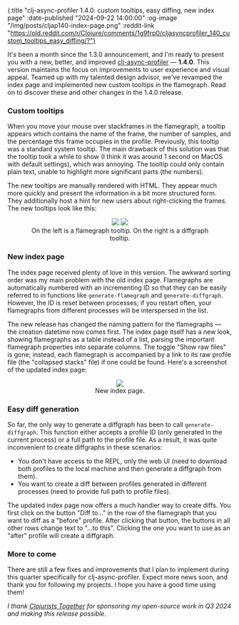{:title "clj-async-profiler 1.4.0: custom tooltips, easy diffing, new index page"
 :date-published "2024-09-22 14:00:00"
 :og-image "/img/posts/cljap140-index-page.png"
 :reddit-link "https://old.reddit.com/r/Clojure/comments/1g9frp0/cljasyncprofiler_140_custom_tooltips_easy_diffing/?"}

It's been a month since the 1.3.0 announcement, and I'm ready to present you
with a new, better, and improved
[clj-async-profiler](https://github.com/clojure-goes-fast/clj-async-profiler) —
**1.4.0**. This version maintains the focus on improvements to user experience
and visual appeal. Teamed up with my talented design advisor, we've revamped the
index page and implemented new custom tooltips in the flamegraph. Read on to
discover these and other changes in the 1.4.0 release.

### Custom tooltips

When you move your mouse over stackframes in the flamegraph, a tooltip appears
which contains the name of the frame, the number of samples, and the percentage
this frame occupies in the profile. Previously, this tooltip was a standard
system tooltip. The main drawback of this solution was that the tooltip took a
while to show (I think it was around 1 second on MacOS with default settings),
which was annoying. The tooltip could only contain plain text, unable to
highlight more significant parts (the numbers).

The new tooltips are manually rendered with HTML. They appear much more quickly
and present the information in a bit more structured form. They additionally
host a hint for new users about right-clicking the frames. The new tooltips look
like this:

<center>
<figure class="figure">
<div class="image-row">
<img class="img-responsive" src="/img/posts/cljap140-tooltip1.png" style="max-height: 100px;">
<img class="img-responsive" src="/img/posts/cljap140-tooltip2.png" style="max-height: 100px;">
</div>
<figcaption class="figure-caption text-center">On the left is a flamegraph
tooltip. On the right is a diffgraph tooltip.
</figcaption>
</figure>
</center>

### New index page

The index page received plenty of love in this version. The awkward sorting
order was my main problem with the old index page. Flamegraphs are automatically
numbered with an incrementing ID so that they can be easily referred to in
functions like `generate-flamegraph` and `generate-diffgraph`. However, the ID
is reset between processes; if you restart often, your flamegraphs from
different processes will be interspersed in the list.

The new release has changed the naming pattern for the flamegraphs — the
creation datetime now comes first. The index page itself has a new look, showing
flamegraphs as a table instead of a list, parsing the important flamegraph
properties into separate columns. The toggle "Show raw files" is gone; instead,
each flamegraph is accompanied by a link to its raw profile file (the "collapsed
stacks" file) if one could be found. Here's a screenshot of the updated index
page:

<center>
<figure class="figure">
<img class="img-responsive" src="/img/posts/cljap140-index-page.png" style="max-height: 400px;">
<figcaption class="figure-caption text-center">
    New index page.
</figcaption>
</figure>
</center>

### Easy diff generation

So far, the only way to generate a diffgraph has been to call
`generate-diffgraph`. This function either accepts a profile ID (only generated
in the current process) or a full path to the profile file. As a result, it was
quite inconvenient to create diffgraphs in these scenarios:

- You don't have access to the REPL, only the web UI (need to download both
  profiles to the local machine and then generate a diffgraph from them).
- You want to create a diff between profiles generated in different processes
  (need to provide full path to profile files).

The updated index page now offers a much handier way to create diffs. You first
click on the button "Diff to..." in the row of the flamegraph that you want to
diff as a "before" profile. After clicking that button, the buttons in all other
rows change text to "...to this". Clicking the one you want to use as an "after"
profile will create a diffgraph.

### More to come

There are still a few fixes and improvements that I plan to implement during
this quarter specifically for clj-async-profiler. Expect more news soon, and
thank you for following my projects. I hope you have a good time using them!

_I thank [Clojurists Together](https://www.clojuriststogether.org) for
sponsoring my open-source work in Q3 2024 and making this release possible._
